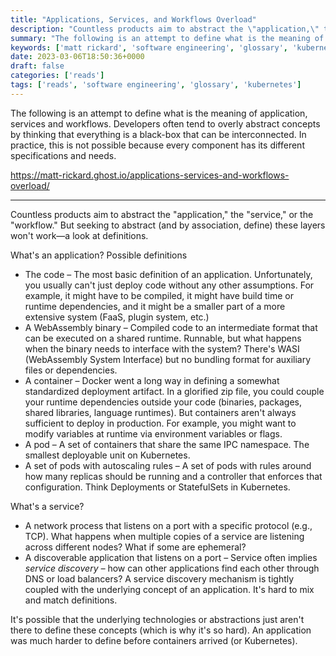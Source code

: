 ```yaml
---
title: "Applications, Services, and Workflows Overload"
description: "Countless products aim to abstract the \"application,\" the \"service\", or the \"workflow.\" But seeking to abstract (and by association, define) these layers won't work—a look at definitions."
summary: "The following is an attempt to define what is the meaning of application, services and workflows. Developers often tend to overly abstract concepts by thinking that everything is a black-box that can be interconnected. In practice, this is not possible because every component has its different specifications and needs."
keywords: ['matt rickard', 'software engineering', 'glossary', 'kubernetes']
date: 2023-03-06T18:50:36+0000
draft: false
categories: ['reads']
tags: ['reads', 'software engineering', 'glossary', 'kubernetes']
---
```


The following is an attempt to define what is the meaning of application, services and workflows. Developers often tend to overly abstract concepts by thinking that everything is a black-box that can be interconnected. In practice, this is not possible because every component has its different specifications and needs.

https://matt-rickard.ghost.io/applications-services-and-workflows-overload/

---

Countless products aim to abstract the "application," the "service," or the "workflow." But seeking to abstract (and by association, define) these layers won't work—a look at definitions.

What's an application? Possible definitions

*   The code – The most basic definition of an application. Unfortunately, you usually can't just deploy code without any other assumptions. For example, it might have to be compiled, it might have build time or runtime dependencies, and it might be a smaller part of a more extensive system (FaaS, plugin system, etc.)
*   A WebAssembly binary – Compiled code to an intermediate format that can be executed on a shared runtime. Runnable, but what happens when the binary needs to interface with the system? There's WASI (WebAssembly System Interface) but no bundling format for auxiliary files or dependencies.
*   A container – Docker went a long way in defining a somewhat standardized deployment artifact. In a glorified zip file, you could couple your runtime dependencies outside your code (binaries, packages, shared libraries, language runtimes). But containers aren't always sufficient to deploy in production. For example, you might want to modify variables at runtime via environment variables or flags.
*   A pod – A set of containers that share the same IPC namespace. The smallest deployable unit on Kubernetes.
*   A set of pods with autoscaling rules – A set of pods with rules around how many replicas should be running and a controller that enforces that configuration. Think Deployments or StatefulSets in Kubernetes.

What's a service?

*   A network process that listens on a port with a specific protocol (e.g., TCP). What happens when multiple copies of a service are listening across different nodes? What if some are ephemeral?
*   A discoverable application that listens on a port – Service often implies _service discovery –_ how can other applications find each other through DNS or load balancers? A service discovery mechanism is tightly coupled with the underlying concept of an application. It's hard to mix and match definitions.

It's possible that the underlying technologies or abstractions just aren't there to define these concepts (which is why it's so hard). An application was much harder to define before containers arrived (or Kubernetes).